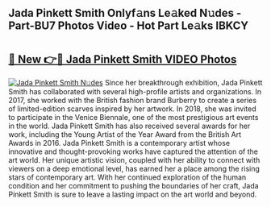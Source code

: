 ## Jada Pinkett Smith Onlyf𝚊ns Le𝚊ked N𝚞des - Part-BU7 Photos Video - Hot Part Le𝚊ks IBKCY

# <h2><a href="http://ab92523.deff.icu/?id=Jada+Pinkett+Smith">🔗 New 👉🔴 Jada Pinkett Smith VIDEO Photos</a></h2>

[![Jada Pinkett Smith N𝚞des](https://i.imgur.com/rIISA9y.gif)](http://ab92523.deff.icu/?id=Jada+Pinkett+Smith)
Since her breakthrough exhibition, Jada Pinkett Smith has collaborated with several high-profile artists and organizations. In 2017, she worked with the British fashion brand Burberry to create a series of limited-edition scarves inspired by her artwork. In 2018, she was invited to participate in the Venice Biennale, one of the most prestigious art events in the world. Jada Pinkett Smith has also received several awards for her work, including the Young Artist of the Year Award from the British Art Awards in 2016. Jada Pinkett Smith is a contemporary artist whose innovative and thought-provoking works have captured the attention of the art world. Her unique artistic vision, coupled with her ability to connect with viewers on a deep emotional level, has earned her a place among the rising stars of contemporary art. With her continued exploration of the human condition and her commitment to pushing the boundaries of her craft, Jada Pinkett Smith is sure to leave a lasting impact on the art world and beyond.
